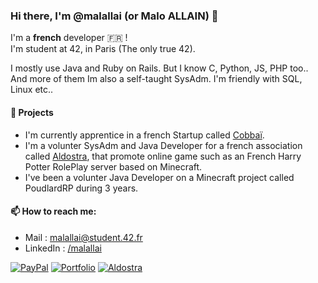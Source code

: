 ### Hi there, I'm @malallai (or Malo ALLAIN) 👋

I'm a **french** developer :fr: !  
I'm student at 42, in Paris (The only true 42).

I mostly use Java and Ruby on Rails. But I know C, Python, JS, PHP too.. And more of them
Im also a self-taught SysAdm. I'm friendly with SQL, Linux etc..

#### 🔭 Projects
- I'm currently apprentice in a french Startup called [Cobbaï](https://cobbai.com).
- I'm a volunter SysAdm and Java Developer for a french association called [Aldostra](https://aldostra.fr), that promote online game such as an French Harry Potter RolePlay server based on Minecraft.
- I've been a volunter Java Developer on a Minecraft project called PoudlardRP during 3 years.

#### 📫 How to reach me:
- Mail : malallai@student.42.fr
- LinkedIn : [/malallai](https://linkedin.com/in/malallai)

[![PayPal](https://img.shields.io/badge/Donate-💵-yellow.svg?style=for-the-badge)](https://www.paypal.com/mentor6561)
[![Portfolio](https://img.shields.io/badge/Website-%F0%9F%93%93-orange.svg?style=for-the-badge)](https://malallai.fr)
[![Aldostra](https://img.shields.io/badge/Aldostra-✨-blue.svg?style=for-the-badge)](https://aldostra.fr)

<!--
**malallai/malallai** is a ✨ _special_ ✨ repository because its `README.md` (this file) appears on your GitHub profile.

Here are some ideas to get you started:

- 🔭 I’m currently working on ...
- 🌱 I’m currently learning ...
- 👯 I’m looking to collaborate on ...
- 🤔 I’m looking for help with ...
- 💬 Ask me about ...
- 📫 How to reach me: ...
- 😄 Pronouns: ...
- ⚡ Fun fact: ...
-->
